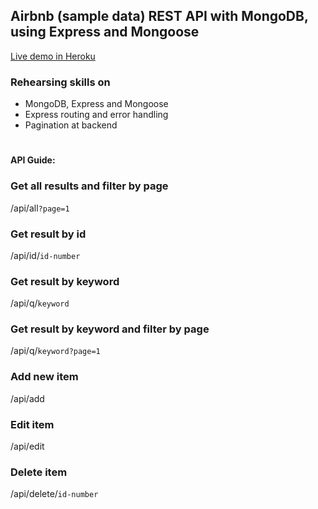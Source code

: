 ## Airbnb (sample data) REST API with MongoDB, using Express and Mongoose

[Live demo in Heroku](https://airbnb-restapi.herokuapp.com/api/all)

### Rehearsing skills on

- MongoDB, Express and Mongoose
- Express routing and error handling
- Pagination at backend

#

#### API Guide:

### Get all results and filter by page

/api/all`?page=1`  

### Get result by id 

/api/id/`id-number`  

### Get result by keyword

/api/q/`keyword` 

### Get result by keyword and filter by page

/api/q/`keyword?page=1`  

### Add new item

/api/add  

### Edit item

/api/edit 

### Delete item

/api/delete/`id-number`
